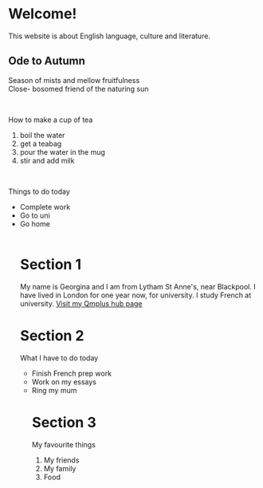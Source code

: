 <h1>Welcome!</h1>
<p>This website is about English language, culture and literature.</p>

<h2>Ode to Autumn</h2>
<p>
Season of mists and mellow fruitfulness<br>
Close- bosomed friend of the naturing sun <br>
</p>
<br>
<p>How to make a cup of tea</p>
<ol>
  <li>boil the water </li>
  <li>get a teabag </li>
  <li>pour the water in the mug</li>
  <li>stir and add milk</li>
</ol>
<br>
<p> Things to do today </p>
<ul>
  <li>Complete work</li>
  <li>Go to uni</li>
  <li>Go home</li>
  <br>
  
  <p> <h1> Section 1 </h1> </p>
<p>  My name is Georgina and I am from Lytham St Anne's, near Blackpool. I have lived in London for one year now, for university. I study French at university. 
  <a href="https://hub.qmplus.qmul.ac.uk/view/view.php?profile=georgina-hutt&page=sml5202-georgina" > Visit my Qmplus hub page </a> 
 </p>

<p> <h1> Section 2 </h1>
What I have to do today
<ul>
  <li> Finish French prep work </li>
  <li> Work on my essays </li>
  <li> Ring my mum </li>
 
<p> <h1> Section 3 </h1>
 My favourite things 
 <ol> 
  <li> My friends </li>
  <li> My family </li>
  <li> Food </li>

  
